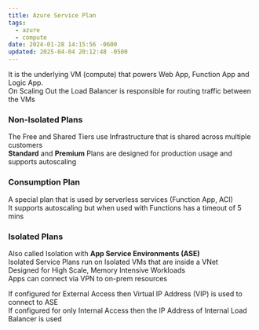 ```yaml
---
title: Azure Service Plan
tags:
  - azure
  - compute
date: 2024-01-28 14:15:56 -0600
updated: 2025-04-04 20:12:48 -0500
---
```


It is the underlying VM (compute) that powers Web App, Function App and Logic App.  
On Scaling Out the Load Balancer is responsible for routing traffic between the VMs  
### Non-Isolated Plans

The Free and Shared Tiers use Infrastructure that is shared across multiple customers    
**Standard** and **Premium** Plans are designed for production usage and supports autoscaling

### Consumption Plan

A special plan that is used by serverless services (Function App, ACI)  
It supports autoscaling but when used with Functions has a timeout of 5 mins 

### Isolated Plans

Also called Isolation with **App Service Environments (ASE)**  
Isolated Service Plans run on Isolated VMs that are inside a VNet  
Designed for High Scale, Memory Intensive Workloads  
Apps can connect via VPN to on-prem resources  

If configured for External Access then Virtual IP Address (VIP) is used to connect to ASE  
If configured for only Internal Access then the IP Address of Internal Load Balancer is used 
